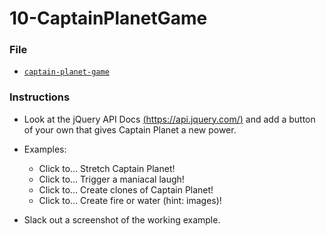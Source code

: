 # 10-CaptainPlanetGame

### File

- [`captain-planet-game`](Unsolved/captain-planet-game.html)

### Instructions

- Look at the jQuery API Docs [(https://api.jquery.com/)](https://api.jquery.com/) and add a button of your own that gives Captain Planet a new power.

- Examples:

  - Click to… Stretch Captain Planet!
  - Click to… Trigger a maniacal laugh!
  - Click to… Create clones of Captain Planet!
  - Click to… Create fire or water (hint: images)!

- Slack out a screenshot of the working example.
